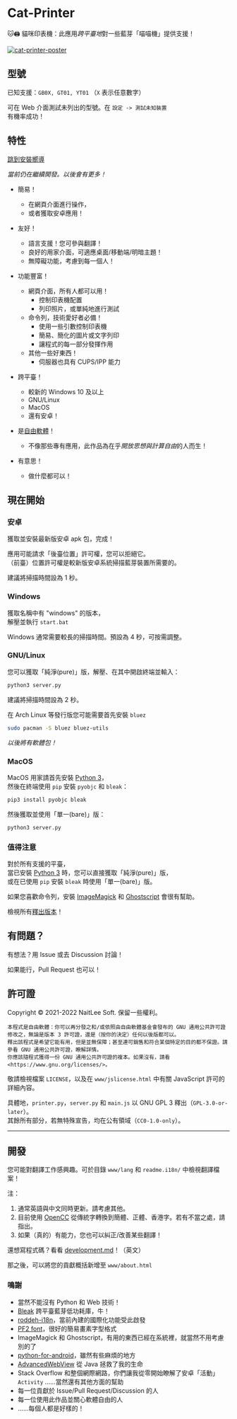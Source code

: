 
# Cat-Printer

🐱🖨 貓咪印表機：此應用*跨平臺地*對一些藍芽「喵喵機」提供支援！

[![cat-printer-poster](https://repository-images.githubusercontent.com/403563361/93e32942-856c-4552-a8b0-b03c0976a3a7)](https://repository-images.githubusercontent.com/403563361/93e32942-856c-4552-a8b0-b03c0976a3a7)

## 型號

已知支援：`GB0X, GT01, YT01` （`X` 表示任意數字）

可在 Web 介面測試未列出的型號。在 `設定 -> 測試未知裝置`  
有機率成功！

## 特性

[跳到安裝嚮導](#現在開始)

*當前仍在繼續開發。以後會有更多！*

- 簡易！
  - 在網頁介面進行操作，
  - 或者獲取安卓應用！

- 友好！
  - 語言支援！您可參與翻譯！
  - 良好的用家介面，可適應桌面/移動端/明暗主題！
  - 無障礙功能，考慮到每一個人！

- 功能豐富！
  - 網頁介面，所有人都可以用！
    - 控制印表機配置
    - 列印照片，或單純地進行測試
  - 命令列，技術愛好者必備！
    - 使用一些引數控制印表機
    - 簡易、簡化的圖片或文字列印
    - 讓程式的每一部分發揮作用
  - 其他一些好東西！
    - 伺服器也具有 CUPS/IPP 能力

- 跨平臺！
  - 較新的 Windows 10 及以上
  - GNU/Linux
  - MacOS
  - 還有安卓！

- 是[自由軟體](https://www.gnu.org/philosophy/free-sw.html)！
  - 不像那些專有應用，此作品為在乎*開放思想與計算自由*的人而生！

- 有意思！
  - 做什麼都可以！

## 現在開始

### 安卓

獲取並安裝最新版安卓 apk 包，完成！

應用可能請求「後臺位置」許可權，您可以拒絕它。  
（前臺）位置許可權是較新版安卓系統掃描藍芽裝置所需要的。

建議將掃描時間設為 1 秒。

### Windows

獲取名稱中有 "windows" 的版本，  
解壓並執行 `start.bat`

Windows 通常需要較長的掃描時間。預設為 4 秒，可按需調整。

### GNU/Linux

您可以獲取「純淨(pure)」版，解壓、在其中開啟終端並輸入：  
```bash
python3 server.py
```

建議將掃描時間設為 2 秒。

在 Arch Linux 等發行版您可能需要首先安裝 `bluez`  
```bash
sudo pacman -S bluez bluez-utils
```

*以後將有軟體包！*

### MacOS

MacOS 用家請首先安裝 [Python 3](https://www.python.org/)，  
然後在終端使用 `pip` 安裝 `pyobjc` 和 `bleak`：
```bash
pip3 install pyobjc bleak
```

然後獲取並使用「單一(bare)」版：  
```bash
python3 server.py
```

### 值得注意

對於所有支援的平臺，  
當已安裝 [Python 3](https://www.python.org/) 時，您可以直接獲取「純淨(pure)」版，  
或在已使用 `pip` 安裝 `bleak` 時使用「單一(bare)」版。

如果您喜歡命令列，安裝 [ImageMagick](https://imagemagick.org/) 和 [Ghostscript](https://ghostscript.com/) 會很有幫助。

檢視所有[釋出版本](https://github.com/NaitLee/Cat-Printer/releases)！

## 有問題？

有想法？用 Issue 或去 Discussion 討論！

如果能行，Pull Request 也可以！

## 許可證

Copyright © 2021-2022 NaitLee Soft. 保留一些權利。

```
本程式是自由軟體：你可以再分發之和/或依照由自由軟體基金會發布的 GNU 通用公共許可證修改之，無論是版本 3 許可證，還是（按你的決定）任何以後版都可以。
釋出該程式是希望它能有用，但是並無保障；甚至連可銷售和符合某個特定的目的都不保證。請參看 GNU 通用公共許可證，瞭解詳情。
你應該隨程式獲得一份 GNU 通用公共許可證的複本。如果沒有，請看 <https://www.gnu.org/licenses/>。 
```

敬請檢視檔案 `LICENSE`，以及在 `www/jslicense.html` 中有關 JavaScript 許可的詳細內容。

具體地，`printer.py`，`server.py` 和 `main.js` 以 GNU GPL 3 釋出（`GPL-3.0-or-later`）。  
其餘所有部分，若無特殊宣告，均在公有領域（`CC0-1.0-only`）。

--------

## 開發

您可能對翻譯工作感興趣。可於目錄 `www/lang` 和 `readme.i18n/` 中檢視翻譯檔案！

注：
1. 通常英語與中文同時更新。請考慮其他。
2. 目前使用 [OpenCC](https://github.com/BYVoid/OpenCC) 從傳統字轉換到簡體、正體、香港字。若有不當之處，請指出。  
3. 如果（真的）有能力，您也可以糾正/改善某些翻譯！

還想寫程式碼？看看 [development.md](development.md)！（英文）

那之後，可以將您的貢獻概括新增至 `www/about.html`

### 鳴謝

- 當然不能沒有 Python 和 Web 技術！
- [Bleak](https://bleak.readthedocs.io/en/latest/) 跨平臺藍芽低功耗庫，牛！
- [roddeh-i18n](https://github.com/roddeh/i18njs)，當前內建的國際化功能受此啟發
- [PF2 font](http://grub.gibibit.com/New_font_format)，很好的簡易畫素字型格式
- ImageMagick 和 Ghostscript，有用的東西已經在系統裡，就當然不用考慮別的了
- [python-for-android](https://python-for-android.readthedocs.io/en/latest/)，雖然有些麻煩的地方
- [AdvancedWebView](https://github.com/delight-im/Android-AdvancedWebView) 從 Java 拯救了我的生命
- Stack Overflow 和整個網際網路，你們讓我從零開始瞭解了安卓「活動」 `Activity`
  ……當然還有其他方面的幫助
- 每一位貢獻於 Issue/Pull Request/Discussion 的人
- 每一位使用此作品並關心軟體自由的人
- ……每個人都是好樣的！
